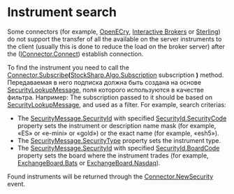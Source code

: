 # Instrument search

Some connectors (for example, [OpenECry](OEC.md), [Interactive Brokers](IB.md) or [Sterling](Sterling.md)) do not support the transfer of all the available on the server instruments to the client (usually this is done to reduce the load on the broker server) after the ([IConnector.Connect](xref:StockSharp.BusinessEntities.IConnector.Connect)) establish connection. 

To find the instrument you need to call the [Connector.Subscribe](xref:StockSharp.Algo.Connector.Subscribe(StockSharp.Algo.Subscription))**(**[StockSharp.Algo.Subscription](xref:StockSharp.Algo.Subscription) subscription **)** method. Передаваемая в него подписка должна быть создана на основе [SecurityLookupMessage](xref:StockSharp.Messages.SecurityLookupMessage), поля которого используются в качестве фильтра. Например: The subscription passed to it should be based on [SecurityLookupMessage](xref:StockSharp.Messages.SecurityLookupMessage), and used as a filter. For example, search criterias: 

- The [SecurityMessage.SecurityId](xref:StockSharp.Messages.SecurityMessage.SecurityId) with specified [SecurityId.SecurityCode](xref:StockSharp.Messages.SecurityId.SecurityCode) property sets the instrument or description name mask (for example, «ES» or «e\-mini» or «gold») or the exact name (for example, «esh5»).
- The [SecurityMessage.SecurityType](xref:StockSharp.Messages.SecurityMessage.SecurityType) property sets the instrument type.
- The [SecurityMessage.SecurityId](xref:StockSharp.Messages.SecurityMessage.SecurityId) with specified [SecurityId.BoardCode](xref:StockSharp.Messages.SecurityId.BoardCode) property sets the board where the instrument trades (for example, [ExchangeBoard.Bats](xref:StockSharp.BusinessEntities.ExchangeBoard.Bats) or [ExchangeBoard.Nasdaq](xref:StockSharp.BusinessEntities.ExchangeBoard.Nasdaq)).

Found instruments will be returned through the [Connector.NewSecurity](xref:StockSharp.Algo.Connector.NewSecurity) event. 
